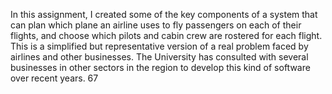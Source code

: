 In this assignment, I created some of the key components of a system that can plan which plane an airline uses to fly passengers on each of their flights, and choose which pilots and cabin crew are rostered for each flight. This is a simplified but representative version of a real problem faced by airlines and other businesses. The University has consulted with several businesses in other sectors in the region to develop this kind of software over recent years.
67
